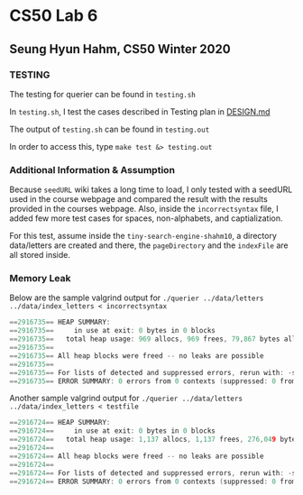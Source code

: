 # CS50 Lab 6
## Seung Hyun Hahm, CS50 Winter 2020

### TESTING 
The testing for querier can be found in `testing.sh`

In `testing.sh`, I test the cases described in Testing plan in [DESIGN.md]()

The output of `testing.sh` can be found in `testing.out`

In order to access this, type `make test &> testing.out`

### Additional Information & Assumption 

Because `seedURL` wiki takes a long time to load, I only tested with a seedURL used in the course webpage and compared the result with the results provided in the courses webpage. Also, inside the `incorrectsyntax` file, I added few more test cases for spaces, non-alphabets, and captialization. 

For this test, assume inside the `tiny-search-engine-shahm10`, a directory data/letters are created and there, the `pageDirectory` and the `indexFile` are all stored inside. 

### Memory Leak

Below are the sample valgrind output for `./querier ../data/letters ../data/index_letters < incorrectsyntax` 

```c
==2916735== HEAP SUMMARY:
==2916735==     in use at exit: 0 bytes in 0 blocks
==2916735==   total heap usage: 969 allocs, 969 frees, 79,867 bytes allocated
==2916735== 
==2916735== All heap blocks were freed -- no leaks are possible
==2916735== 
==2916735== For lists of detected and suppressed errors, rerun with: -s
==2916735== ERROR SUMMARY: 0 errors from 0 contexts (suppressed: 0 from 0)


```
Another sample valgrind output for `./querier ../data/letters ../data/index_letters < testfile` 

```c
==2916724== HEAP SUMMARY:
==2916724==     in use at exit: 0 bytes in 0 blocks
==2916724==   total heap usage: 1,137 allocs, 1,137 frees, 276,049 bytes allocated
==2916724== 
==2916724== All heap blocks were freed -- no leaks are possible
==2916724== 
==2916724== For lists of detected and suppressed errors, rerun with: -s
==2916724== ERROR SUMMARY: 0 errors from 0 contexts (suppressed: 0 from 0)

```

